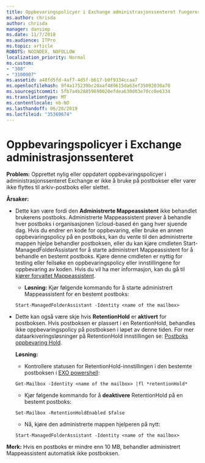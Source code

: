 ```yaml
---
title: Oppbevaringspolicyer i Exchange administrasjonssenteret fungerer ikke
ms.author: chrisda
author: chrisda
manager: dansimp
ms.date: 11/7/2018
ms.audience: ITPro
ms.topic: article
ROBOTS: NOINDEX, NOFOLLOW
localization_priority: Normal
ms.custom:
- "308"
- "3100007"
ms.assetid: a48fd5fd-4af7-4d5f-b617-b0f9334ccaa7
ms.openlocfilehash: 9f4a175239bc20aaf489615da63ef35002030a70
ms.sourcegitcommit: 5fb7a4b28859690020efdea630d03e70cc0e6334
ms.translationtype: MT
ms.contentlocale: nb-NO
ms.lasthandoff: 06/28/2019
ms.locfileid: "35369674"
---
```

# <a name="retention-policies-in-exchange-admin-center"></a>Oppbevaringspolicyer i Exchange administrasjonssenteret

 **Problem:** Opprettet nylig eller oppdatert oppbevaringspolicyer i administrasjonssenteret Exchange er ikke å bruke på postbokser eller varer ikke flyttes til arkiv-postboks eller slettet. 
  
 **Årsaker:**
  
- Dette kan være fordi den **Administrerte Mappeassistent** ikke behandlet brukerens postboks. Administrerte Mappeassistent prøver å behandle hver postboks i organisasjonen \\\cloud-based én gang hver sjuende dag. Hvis du endrer en kode for oppbevaring, eller bruke en annen oppbevaringspolicy på en postboks, kan du vente til den administrerte mappen hjelpe behandler postboksen, eller du kan kjøre cmdleten Start-ManagedFolderAssistant for å starte administrert Mappeassistent for å behandle en bestemt postboks. Kjøre denne cmdleten er nyttig for testing eller feilsøke en oppbevaringspolicy eller innstillingene for oppbevaring av koden. Hvis du vil ha mer informasjon, kan du gå til [kjører forvaltet Mappeassistent](https://msdn.microsoft.com/library/gg271153%28v=exchsrvcs.149%29.aspx#managedfolderassist).
    
  - **Løsning:** Kjør følgende kommando for å starte administrert Mappeassistent for en bestemt postboks:
    
  ```
  Start-ManagedFolderAssistant -Identity <name of the mailbox>
  ```

- Dette kan også være skje hvis **RetentionHold** er **aktivert** for postboksen. Hvis postboksen er plassert i en RetentionHold, behandles ikke oppbevaringspolicy på postboksen i løpet av denne tiden. For mer dataarkiveringsløsninger på RetentionHold innstillingen se: [Postboks oppbevaring Hold](https://docs.microsoft.com/exchange/security-and-compliance/messaging-records-management/mailbox-retention-hold).
    
    **Løsning:**
    
  - Kontrollere statusen for RetentionHold-innstillingen i den bestemte postboksen i [EXO powershell](https://docs.microsoft.com/powershell/exchange/exchange-online/connect-to-exchange-online-powershell/connect-to-exchange-online-powershell?view=exchange-ps):
    
  ```
  Get-Mailbox -Identity <name of the mailbox> |fl *retentionHold*
  ```

  - Kjør følgende kommando for å **deaktivere** RetentionHold på en bestemt postboks:
    
  ```
  Set-Mailbox -RetentionHoldEnabled $false
  ```

  - Nå, kjøre den administrerte mappen hjelperen på nytt:
    
  ```
  Start-ManagedFolderAssistant -Identity <name of the mailbox>
  ```

 **Merk:** Hvis en postboks er mindre enn 10 MB, behandler administrert Mappeassistent automatisk ikke postboksen.
  